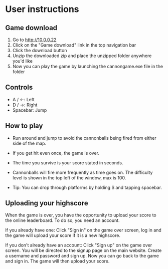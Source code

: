 # User instructions

## Game download
1. Go to http://10.0.0.22
2. Click on the "Game download" link in the top navigation bar
3. Click the download button
4. Unzip the downloaded zip and place the unzipped folder anywhere you'd like
5. Now you can play the game by launching the cannongame.exe file in the folder

## Controls
- A / ←: Left
- D / →: Right
- Spacebar: Jump

## How to play
- Run around and jump to avoid the cannonballs being fired from either side of the map.
- If you get hit even once, the game is over.
- The time you survive is your score stated in seconds.
- Cannonballs will fire more frequently as time goes on. The difficulty level is shown in the top left of the window, max is 100.

- Tip: You can drop through platforms by holding S and tapping spacebar.

## Uploading your highscore
When the game is over, you have the opportunity to upload your score to the online leaderboard. To do so, you need an account.

If you already have one:
Click "Sign in" on the game over screen, log in and the game will upload your score if it is a new highscore.

If you don't already have an account:
Click "Sign up" on the game over screen. You will be directed to the signup page on the main website. Create a username and password and sign up. Now you can go back to the game and sign in. The game will then upload your score.
